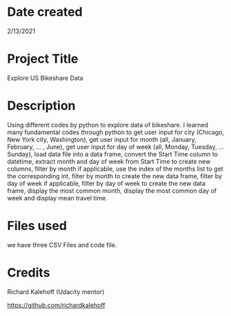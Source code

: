# Date created
2/13/2021

# Project Title
Explore US Bikeshare Data

# Description
Using different codes by python to explore data of bikeshare. I learned many fundamental codes through python to get user input for city (Chicago, New York city, Washington), get user input for month (all, January, February, ... , June), get user input for day of week (all, Monday, Tuesday, ... Sunday), load data file into a data frame, convert the Start Time column to datetime, extract month and day of week from Start Time to create new columns, filter by month if applicable, use the index of the months list to get the corresponding int, filter by month to create the new data frame, filter by day of week if applicable, filter by day of week to create the new data frame, display the most common month, display the most common day of week and display mean travel time.

# Files used
we have three CSV Files and code file.

# Credits
Richard Kalehoff (Udacity mentor)

https://github.com/richardkalehoff

